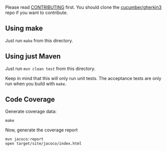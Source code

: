 Please read [CONTRIBUTING](https://github.com/cucumber/gherkin3/blob/master/CONTRIBUTING.md) first.
You should clone the [cucumber/gherkin3](https://github.com/cucumber/gherkin3) repo if you want
to contribute.

## Using make

Just run `make` from this directory.

## Using just Maven

Just run `mvn clean test` from this directory.

Keep in mind that this will only run unit tests. The acceptance tests are only
run when you build with `make`.

## Code Coverage

Generate coverage data:

    make

Now, generate the coverage report

    mvn jacoco:report
    open target/site/jacoco/index.html
